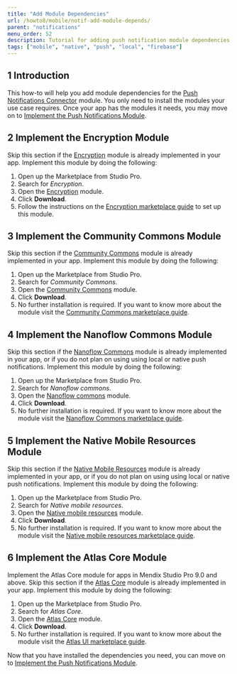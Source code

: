 ```yaml
---
title: "Add Module Dependencies"
url: /howto8/mobile/notif-add-module-depends/
parent: "notifications"
menu_order: 52
description: Tutorial for adding push notification module dependencies.
tags: ["mobile", "native", "push", "local", "firebase"]
---
```


## 1 Introduction

This how-to will help you add module dependencies for the [Push Notifications Connector](https:/marketplace.mendix.com/link/component/3003) module. You only need to install the modules your use case requires. Once your app has the modules it needs, you may move on to [Implement the Push Notifications Module](/howto8/mobile/notif-implement-module/).

## 2 Implement the Encryption Module

Skip this section if the [Encryption](https://marketplace.mendix.com/link/component/1011) module is already implemented in your app. Implement this module by doing the following:

1. Open up the Marketplace from Studio Pro.
1. Search for *Encryption*.
1. Open the [Encryption](https://marketplace.mendix.com/link/component/1011) module. 
1. Click **Download**.
1. Follow the instructions on the [Encryption marketplace guide](https://docs.mendix.com/appstore/modules/encryption) to set up this module.

## 3 Implement the Community Commons Module

Skip this section if the [Community Commons](https://marketplace.mendix.com/link/component/170) module is already implemented in your app. Implement this module by doing the following:

1. Open up the Marketplace from Studio Pro.
1. Search for *Community Commons*.
1. Open the [Community Commons](https://marketplace.mendix.com/link/component/170) module.
1. Click **Download**.
1. No further installation is required. If you want to know more about the module visit the [Community Commons marketplace guide](https://docs.mendix.com/appstore/modules/community-commons-function-library).

## 4 Implement the Nanoflow Commons Module

Skip this section if the [Nanoflow Commons](https://marketplace.mendix.com/link/component/109515/Mendix/Nanoflow-Commons) module is already implemented in your app, or if you do not plan on using using local or native push notifications. Implement this module by doing the following:

1. Open up the Marketplace from Studio Pro.
1. Search for *Nanoflow commons*.
1. Open the [Nanoflow commons](https://marketplace.mendix.com/link/component/109515/Mendix/Nanoflow-Commons) module.
1. Click **Download**.
1. No further installation is required. If you want to know more about the module visit the [Nanoflow Commons marketplace guide](https://docs.mendix.com/appstore/modules/nanoflow-commons).

## 5 Implement the Native Mobile Resources Module

Skip this section if the [Native Mobile Resources](https://marketplace.mendix.com/link/component/109513/Mendix/Native-Mobile-Resources) module is already implemented in your app, or if you do not plan on using using local or native push notifications. Implement this module by doing the following:

1. Open up the Marketplace from Studio Pro.
1. Search for *Native mobile resources*.
1. Open the [Native mobile resources](https://marketplace.mendix.com/link/component/109513/Mendix/Native-Mobile-Resources) module.
1. Click **Download**.
1. No further installation is required. If you want to know more about the module visit the [Native mobile resources marketplace guide](https://docs.mendix.com/appstore/modules/native-mobile-resources).

## 6 Implement the Atlas Core Module

Implement the Atlas Core module for apps in Mendix Studio Pro 9.0 and above. Skip this section if the [Atlas Core](https://marketplace.mendix.com/link/component/117187/Mendix/Atlas-Core) module is already implemented in your app. Implement this module by doing the following:

1. Open up the Marketplace from Studio Pro.
1. Search for *Atlas Core*.
1. Open the [Atlas Core](https://marketplace.mendix.com/link/component/117187/Mendix/Atlas-Core) module.
1. Click **Download**.
1. No further installation is required. If you want to know more about the module visit the [Atlas UI marketplace guide](https://docs.mendix.com/appstore/modules/atlas-ui-resources).

Now that you have installed the dependencies you need, you can move on to [Implement the Push Notifications Module](/howto8/mobile/notif-implement-module/).
